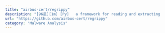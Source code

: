 ```yaml
---
title: "airbus-cert/regrippy"
description: "[96星][1m] [Py]   a framework for reading and extracting useful forensics data from Windows registry hives"
url: "https://github.com/airbus-cert/regrippy"
category: "Malware Analysis"
---
```

